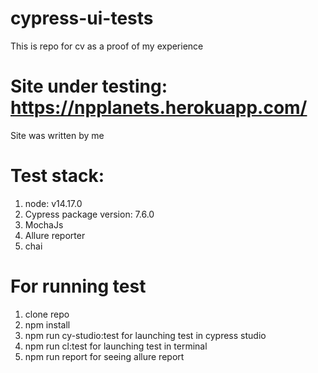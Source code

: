 # cypress-ui-tests
This is repo for cv as a proof of my experience 
# Site under testing: https://npplanets.herokuapp.com/     
Site was written by me
# Test stack: 
1. node: v14.17.0
2. Cypress package version: 7.6.0
3. MochaJs
4. Allure reporter
5. chai

# For running test 
1. clone repo 
2. npm install 
3. npm run cy-studio:test for launching test in cypress studio
4. npm run cl:test for launching test in terminal 
5. npm run report for seeing allure report
